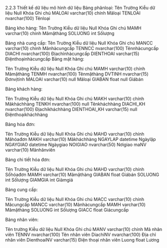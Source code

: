 2.2.3	Thiết kế dữ liệu mô hình dữ liệu
Bảng phânloại:
Tên Trường	Kiễu dữ liệu	Null	Khóa	Ghi chú
MALOAI	varchar(10)		chính	Mãloại
TENLOAI	nvarchar(100)			Tênloại

Bảng kho hàng:
Tên Trường	Kiễu dữ liệu	Null	Khóa	Ghi chú
MAMH	varchar(10)		chính	Mãmặthàng
SOLUONG	int			Sốlượng

Bảng nhà cung cấp:
Tên Trường	Kiễu dữ liệu	Null	Khóa	Ghi chú
MANCC	varchar(10)		chính	Mãnhàcungcấp
TENNCC	nvarchar(100)			Tênnhàcungcấp
DIACHI	nvarchar(100)			Địachỉnhàcungcấp
DIENTHOAI	varchar(15)			Điệnthoạinhàcungcấp
Bảng mặt hàng:

Tên Trường	Kiễu dữ liệu	Null	Khóa	Ghi chú
MAMH	varchar(10)		chính	Mãmặthàng
TENMH	nvarchar(100)			Tênmặthàng
DVTINH	nvarchar(15)			Đơnvịtính
MALOAI	varchar(10)	null		Mãloại
GIABAN	float	null		Giábán


Bảng khách hàng:

Tên Trường	Kiễu dữ liệu	Null	Khóa	Ghi chú
MAKH	varchar(10)		chính	Mãkháchhàng
TENKH	nvarchar(100)	null		Tênkháchhàng
DIACHI_KH	nvarchar(100)			Địachỉkháchhàng
DIENTHOAI_KH	varchar(15)	null		Điệnthoạikháchhàng


Bảng hóa đơn:

Tên Trường	Kiễu dữ liệu	Null	Khóa	Ghi chú
MAHD	varchar(10)		chính	Mãhóađơn
MAKH	varchar(10)			Mãkháchhàng
NGAYLAP	datetime			Ngàylập
NGAYGIAO	datetime			Ngàygiao
NOIGIAO	nvarchar(50)			Nơigiao
maNV	varchar(10)			Mãnhânviên


Bảng chi tiết hóa đơn:

Tên Trường	Kiễu dữ liệu	Null	Khóa	Ghi chú
MAHD	varchar(10)		chính	Sốhóađơn
MAMH	varchar(10)			Mãmặthàng
GIABAN	float			Giábán
SOLUONG	int			Sốlượng
GIAMGIA	int			Giảmgiá




Bảng cung cấp:

Tên Trường	Kiễu dữ liệu	Null	Khóa	Ghi chú
MACC	varchar(10)		chính	Mãcungcấp
MANCC	varchar(10)			Mãnhàcungcấp
MAMH	varchar(10)			Mãmặthàng
SOLUONG	int			Sốlượng
GIACC	float			Giácungcấp


Bảng nhân viên:

Tên trường	Kiễu dữ liệu	Null	Khóa	Ghi chú
MANV	varchar(10)	 	chính	Mã nhân viên
TENNV	nvarchar(100)	 	 	Tên nhân viên
DiachiNV	nvarchar(100)	 	 	Địa chỉ nhân viên
DienthoaiNV	varchar(15)	 	 	Điện thoại nhân viên
Luong	float	 	 	Lương
 

